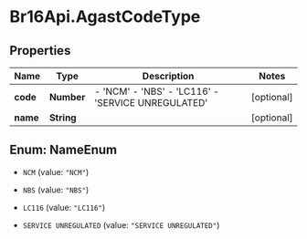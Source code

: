 # Br16Api.AgastCodeType

## Properties
Name | Type | Description | Notes
------------ | ------------- | ------------- | -------------
**code** | **Number** | - &#39;NCM&#39; - &#39;NBS&#39; - &#39;LC116&#39; - &#39;SERVICE UNREGULATED&#39;  | [optional] 
**name** | **String** |  | [optional] 


<a name="NameEnum"></a>
## Enum: NameEnum


* `NCM` (value: `"NCM"`)

* `NBS` (value: `"NBS"`)

* `LC116` (value: `"LC116"`)

* `SERVICE UNREGULATED` (value: `"SERVICE UNREGULATED"`)




